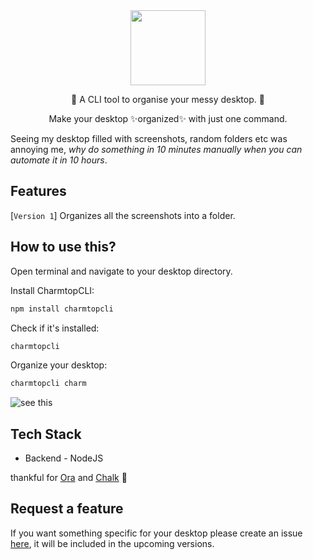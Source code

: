 <div align="center">

<img  height="120"  src="https://firebasestorage.googleapis.com/v0/b/pixifie-2f67b.appspot.com/o/do-not-delete%2FUntitled_design_3_-removebg-preview.png?alt=media&token=2d0a9332-e01d-43de-bb39-fd72d1faeb9b" />

💖 A CLI tool to organise your messy desktop. 💖

Make your desktop ✨organized✨ with just one command.
</div>

Seeing my desktop filled with screenshots, random folders etc was annoying me,
_why do something in 10 minutes manually when you can automate it in 10 hours_. 
</br>

## Features

[`Version 1`] Organizes all the screenshots into a folder.

## How to use this?

Open terminal and navigate to your desktop directory.

Install CharmtopCLI:
```bash
npm install charmtopcli
```
Check if it's installed: 
```bash
charmtopcli
```

Organize your desktop: 
```bash
charmtopcli charm
```
![see this](https://firebasestorage.googleapis.com/v0/b/pixifie-2f67b.appspot.com/o/do-not-delete%2FScreenshot%202023-12-14%20at%2010.14.20%20PM.png?alt=media&token=882bd886-f677-41af-bb57-7d590559f5f8)

## Tech Stack

- Backend - NodeJS

thankful for [Ora](https://github.com/sindresorhus/ora) and [Chalk](https://github.com/chalk/chalk) 🌷

## Request a feature

If you want something specific for your desktop please create an issue [here](https://github.com/shyynux/CharmtopCLI/issues), it will be included in the upcoming versions.

